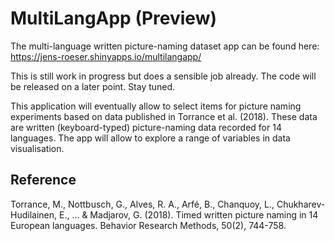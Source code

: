 # MultiLangApp (Preview)

The multi-language written picture-naming dataset app can be found here: https://jens-roeser.shinyapps.io/multilangapp/

This is still work in progress but does a sensible job already. The code will be released on a later point. Stay tuned.

This application will eventually allow to select items for picture naming experiments based on data published in Torrance et al. (2018). These data are written (keyboard-typed) picture-naming data recorded for 14 languages. The app will allow to explore a range of variables in data visualisation.

## Reference

Torrance, M., Nottbusch, G., Alves, R. A., Arfé, B., Chanquoy, L., Chukharev-Hudilainen, E., ... & Madjarov, G. (2018). Timed written picture naming in 14 European languages. Behavior Research Methods, 50(2), 744-758.

